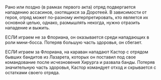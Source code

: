 Рано или поздно (в рамках первого акта) отряд подвергается нападению ассасинов, охотящихся за Доротеей. В зависимости от героя, отряд может по-разному интерпретировать, кто является их основной целью, однако, размышлять некогда, нужно отразить нападение и выжить.

ЕСЛИ играем не за Флориана, он оказывается среди нападающих в роли мини-босса. Потеряв большую часть здоровья, он сбегает.

ЕСЛИ играем за Флориана, на караван нападают Кастор с отрядом бывших бандитов из Лазарета, которых он поставил под свое командование после исчезновения Хирурга и развала банды. Потеряв значительную часть здоровья, Кастор командует отход и скрывается с остатками своего отряда.